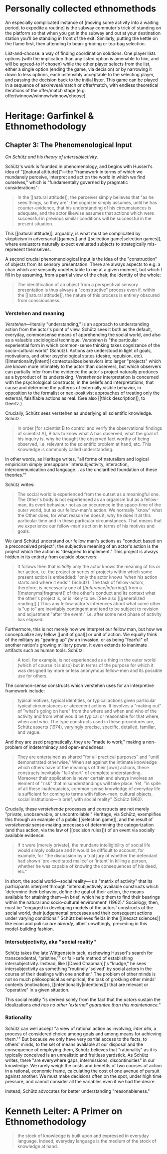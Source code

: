 # Personally collected ethnomethods

An especially complicated instance of [moving some activity into a waiting period, to expedite a routine] is the subway commuter's trick of standing on the platform so that when you get in the subway and out at your destination station you'll be standing in front of the exit. Similarly, putting the kettle on the flame first, then attending to bean-grinding or tea-bag selection.

List-and-choose: a way of finding coordination solutions. One player lists options (with the implication than any listed option is amenable to him, and will be agreed-to if chosen) while the other player selects from the list, either a single option (ending the game, via decision) or by narrowing it down to less options, each ostensibly acceptable to the selecting player, and passing the decision back to the initial lister. This game can be played in a sequence of ask/reveal/match or offer/match, with endless theoretical iterations of the offer/match stage (e.g. offer/winnow/winnow/winnow/choose).

# Heritage: Garfinkel & Ethnomethodology

## Chapter 3: The Phenomenological Input

_On Schütz and his theory of intersubjectivity._

Schütz's work is founded in phenomenology, and begins with Husserl's idea of "[[natural attitude]]"—the "framework in terms of which we mundanely perceive, interpret and act on the world in which we find ourselves," which is "fundamentally governed by pragmatic considerations":

> In the [[natural attitude]], the perceiver simply believes that "as he sees things, so they are"; the cognizer simply assumes, until he has counter-evidence, that his understanding of his circumstances is adequate, and the actor likewise assumes that actions which were successful in previous similar conditions will be successful in the present situation.

This [[natural attitude]], arguably, is what must be complicated by skepticism in adversarial [[games]] and [[selection game|selection games]], where evaluators naturally expect evaluated subjects to strategically mis-represent themselves.

A second crucial phenomenological input is the idea of the "construction" of objects from its sensory presentation. There are always aspects to e.g. a chair which are sensorily undetectable to me at a given moment, but which I fill in by assuming, from a partial view of the chair, the identity of the whole:

> The identification of an object from a perspectival sensory presentation is thus always a "constructive" process even if, within the [[natural attitude]], the nature of this process is entirely obscured from consciousness.

### Verstehen and meaning

_Verstehen_—literally "understanding," is an approach to understanding action from the actor's point of view. Schütz sees it both as the default, everyday, commonsense means of apprehending the social world, and also as a valuable sociological technique. _Verstehen_ is "the particular experiential form in which common-sense thinking takes cognizance of the socio-cultural world" (Schütz). Actions are understood in light of goals, motivations, and other psychological states (desire, repulsion, etc). [[Intentionality|intent]] contextualizes behaviors into larger "projects" which are known more intimately to the actor than observers, but which observers can partially infer from the evidence the actor's project naturally produces as a byproduct of its undertaking. _Verstehende_ interpretation is concerned with the psychological constructs, in the beliefs and interpretations, that cause and determine the patterns of externally visible behavior, in opposition to the formalist or neo-positivist approaches of treating only the external, falsifiable actions as real. (See also [[thick description]], to Geertz.)

Crucially, Schütz sees verstehen as underlying all scientific knowledge. Schütz:

> In order [for scientist B to control and verify the observational findings of scientist A], B has to know what A has observed, what the goal of his inquiry is, why he thought the observed fact worthy of being observed, i.e. relevant to the scientific problem at hand, etc. This knowledge is commonly called understanding.

In other words, as Heritage writes, "all forms of naturalism and logical empiricism simply presuppose 'intersubjectivity, interaction, intercommunication and language... as the unclarified foundation of these theories.'"

Schütz writes:

> The social world is experienced from the outset as a meaningful one. The Other's body is not experienced as an organism but as a fellow-man, its overt behaviour not as an occurence in the space-time of the outer world, but as our fellow-man's action. We normally "know" what the Other does, for what reason he does it, why he does it at this particular time and in these particular circumstances. That means that we experience our fellow-man's action in terms of his motives and goals.

We (and Schütz) understand our fellow man's actions as "conduct based on a preconceived project"; the subjective meaning of an actor's action is the project which the action is "designed to implement." This project is always hidden in its entirety from outside observers:

> It follows then that _initially_ only the actor knows the meaning of his or her action, i.e. the project or series of projects within which some present action is embedded: "only the actor knows 'when his action starts and where it ends'" (Schütz). The task of fellow-actors, therefore, is necessarily one of _[[inference|inferring]]_ from a [[metonyms|fragment]] of the other's conduct and its context what the other's project is, or is likely to be. [See also [[generalized reading]].] Thus any fellow-actor's inferences about what some other is "up to" are inevitably contingent and tend to be subject to revision and adjustment "after the event," i.e. after some next phase of activity has elapsed.

Furthermore, this is not merely how we interpret our fellow man, but how we conceptualize any fellow [[unit of goal]] or unit of action. We equally think of the military as "gearing up" _for_ an invasion, or as being "fearful" of another nation's growing military power. It even extends to inanimate artifacts such as human tools. Schütz:

> A tool, for example, is not experienced as a thing in the outer world (which of course it is also) but in terms of the purpose for which it was designed by more or less anonymous fellow-men and its possible use for others.

The common-sense constructs which verstehen uses for an interpretive framework include:

> typical motives, typical identities, or typical actions given particular typical circumstances or atecedent actions. It involves a "making out" of "what's going on here" from the where and when and who of the activity and from what would be typical or reasonable for that where, when and who. The type constructs used in these procedures are, Schütz asserts (1974), varyingly precise, specific, detailed, familiar, and vague. 

And they are used pragmatically, they are "made to work," making a non-problem of indeterminacy and open-endedness:

> They are entertained as shared "for all practical purposes" and "until demonstrated otherwise." When set against the intimate knowledge which others have of the meanings of their [own] actions, these constructs inevitably "fall short" of complete understanding. Moreover their application is never certain and always involves an element of "risk" that misunderstandings will take place. Yet, "in spite of all these inadequacies, common-sense knowledge of everyday life is sufficient for coming to terms with fellow-men, cultural objects, social institutions—in brief, with social reality" (Schütz 1962).

Crucially, these _verstehende_ processes and constructs are not merely "private, unobservable, or uncontrollable." Heritage, via Schütz, exemplifies this through an example of a public [[selection game]], and the result of _verstehende_ sense-making processes of determining the categorization (and thus action, via the law of [[decision rules]]) of an event via socially available evidence:

> If it were [merely private], the mundane intelligibility of social life would simply collapse and it would be difficult to account, for example, for "the discussion by a trial jury  of whether the defendant had shown 'pre-meditated malice' or 'intent' in killing a person, whether he was capable of knowing the consequences of his deed, etc."

In short, the social world—social reality—is a "matrix of activity" that its participants interpret through "intersubjectively available constructs which 'determine their behavior, define the goal of their action, the means available for attaining them—in brief, which help them to find their bearings within the natural and socio-cultural environment' (1962)." Sociology, then, must be "engaged in developing models of the actors' constructs of the social world, their judgemental processes and their consequent actions under varying conditions." Schütz believes fields in the [[inexact sciences]] like econ and poli sci _are already_, albeit unwittingly, preceding in this model-building fashion.

### Intersubjectivity, aka "social reality"

Schütz takes the late Wittgenstein tack, eschewing Husserl's search for transcendental, "pristine,"" or fail-safe method of establishing intersubjectivity. Instead, like [[David Chapman]]'s "kludge," he sees intersubjectivity as something "routinely 'solved' by social actors in the course of their dealings with one another." The problem of other minds is not so much philosophical as empirical, the task of grokking other minds' contents (motivations, [[intentionality|intentions]]) that are relevant or "operative" in a given situation.

This social reality "is derived solely from the fact that the _actors_ sustain the idealizations _and has no other 'external' guarantee than this maintenance._"

### Rationality

Schütz can well accept "a view of rational action as involving, _inter alia_, a process of considered choice among goals and among means for achieving them."" But because we only have very partial access to the facts, to others' minds, to the set of means available at our disposal and the consequence of employing them, Schütz believes that "rationality" as it is typically conceived is an unrealistic and fruitless yardstick. As Schütz writes, there "are everywhere gaps, intermissions, discontinuities" in our knowledge. We rarely weigh the costs and benefits of two courses of action in a rational, economic frame, calculating the cost of one avenue of pursuit against another. We must make decisions often on the spot, under high time pressure, and cannot consider all the variables even if we had the desire. 

Instead, Schütz advocates for better understanding "reasonableness."

# Kenneth Leiter: A Primer on Ethnomethodology

>
> the stock of knowledge is built upon and expressed in everyday language. Indeed, everyday language is the medium of the stock of knowledge at hand.
